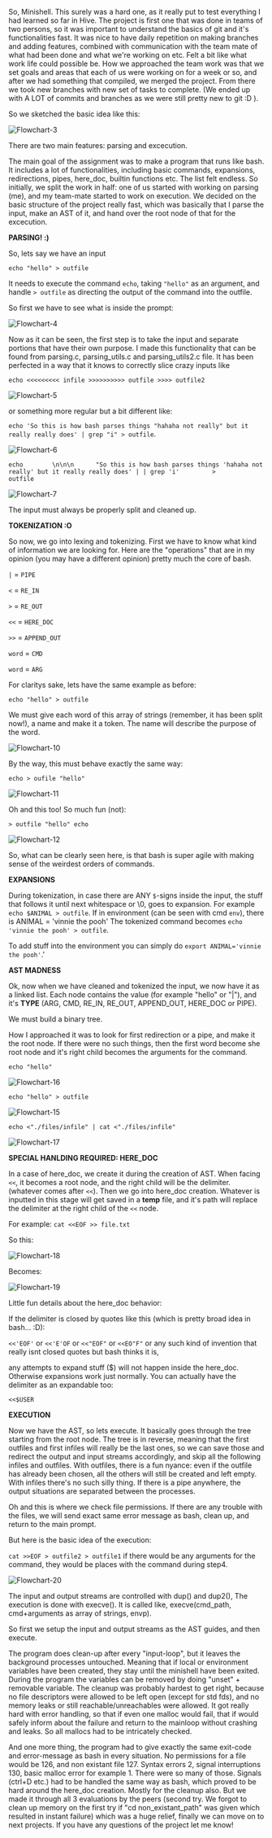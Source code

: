 So, Minishell. This surely was a hard one, as it really put to test everything I had learned so far in Hive. 
The project is first one that was done in teams of two persons, so it was important to understand the basics of git and it's functionalities fast. It was nice 
to have daily repetition on making branches and adding features, combined with communication with the team mate of what had been done and what 
we're working on etc. Felt a bit like what work life could possible be. How we approached the team work was that we set goals and areas that each
of us were working on for a week or so, and after we had something that compiled, we merged the project. From there we 
took new branches with new set of tasks to complete. (We ended up with A LOT of commits and branches as we were still pretty new to git :D ).

So we sketched the basic idea like this:

![Flowchart-3](https://github.com/user-attachments/assets/5b9732e4-aa8a-4c5a-a668-6e4aa2ef95ec)

There are two main features: parsing and excecution.

The main goal of the assignment was to make a program that runs like bash. It includes a lot of functionalities, including basic commands, expansions, redirections, pipes, 
here_doc, builtin functions etc. The list felt endless. So initially, we split the work in half: one of us started with working on parsing (me), and my team-mate
started to work on execution. We decided on the basic structure of the project really fast, which was basically that I parse the input, make an AST of it, and hand over the root node of that for the excecution.

**PARSING! :)**

So, lets say we have an input

`echo "hello" > outfile `

It needs to execute the command `echo`, taking `"hello"` as an argument, and handle `> outfile` as directing the output of the command into the outfile.

So first we have to see what is inside the prompt:

![Flowchart-4](https://github.com/user-attachments/assets/8d1e14cc-1392-423c-8d07-2211746a6c79)

Now as it can be seen, the first step is to take the input and separate portions that have their own purpose. I made this functionality that can be found from parsing.c, parsing_utils.c and parsing_utils2.c file. It has been perfected in a way that it knows to correctly slice crazy inputs like

`echo <<<<<<<<< infile >>>>>>>>>> outfile >>>> outfile2` 

![Flowchart-5](https://github.com/user-attachments/assets/3f70c563-5d18-447f-8101-7551ac087905)

or something more regular but a bit different like:

`echo 'So this is how bash parses things "hahaha not really" but it really really does' | grep "i" > outfile`.

![Flowchart-6](https://github.com/user-attachments/assets/483cbc49-82dd-4add-9680-58ded657a859)

`echo        \n\n\n      "So this is how bash parses things 'hahaha not really' but it really really does' | | grep 'i'         >            outfile`

![Flowchart-7](https://github.com/user-attachments/assets/ef241044-700f-4938-81a0-33a95542946a)

The input must always be properly split and cleaned up.

**TOKENIZATION :O**

So now, we go into lexing and tokenizing. First we have to know what kind of information we are looking for. Here are the "operations" that are in my opinion (you may have a different opinion) pretty much the core of bash.

`|` = `PIPE`

`<` = `RE_IN`

`>` = `RE_OUT`

`<<` = `HERE_DOC`

`>>` = `APPEND_OUT`

`word` = `CMD`

`word` = `ARG`


For claritys sake, lets have the same example as before:

`echo "hello" > outfile `

We must give each word of this array of strings (remember, it has been split now!), a name and make it a token. The name will describe the purpose of the word.

![Flowchart-10](https://github.com/user-attachments/assets/a21365e9-a458-4bce-b1b5-8a43e27e1f4b)

By the way, this must behave exactly the same way:

`echo > oufile "hello"`

![Flowchart-11](https://github.com/user-attachments/assets/e15a25ef-b70b-4fb6-a2f4-c1eb704eacca)

Oh and this too! So much fun (not):

`> outfile "hello" echo`

![Flowchart-12](https://github.com/user-attachments/assets/5023627e-778f-4d76-9cad-742edb44aaff)

So, what can be clearly seen here, is that bash is super agile with making sense of the weirdest orders of commands.

**EXPANSIONS**

During tokenization, in case there are ANY `$`-signs inside the input, the stuff that follows it until next whitespace or \0, goes to expansion.
For example `echo $ANIMAL > outfile`. If in environment (can be seen with cmd `env`), there is ANIMAL = 'vinnie the pooh' The tokenized command becomes `echo 'vinnie the pooh' > outfile`.

To add stuff into the environment you can simply do `export ANIMAL='vinnie the pooh'`.'

**AST MADNESS**

Ok, now when we have cleaned and tokenized the input, we now have it as a linked list. Each node contains the value (for example "hello" or "|"), and it's **TYPE** (ARG, CMD, RE_IN, RE_OUT, APPEND_OUT, HERE_DOC or PIPE).

We must build a binary tree. 

How I approached it was to look for first redirection or a pipe, and make it the root node. If there were no such things, then the first word become she root node and it's right child becomes the arguments for the command.

`echo "hello"`

![Flowchart-16](https://github.com/user-attachments/assets/802eafae-79a9-415f-928f-77b6f9152123)

`echo "hello" > outfile`

![Flowchart-15](https://github.com/user-attachments/assets/d92bef75-b632-437d-ba9d-939812d83524)

`echo <"./files/infile" | cat <"./files/infile"`

![Flowchart-17](https://github.com/user-attachments/assets/80c3afca-d39c-4e99-abbb-72ee8e99f445)

**SPECIAL HANLDING REQUIRED: HERE_DOC**

In a case of here_doc, we create it during the creation of AST. When facing `<<`, it becomes a root node, and the right child will be the delimiter. (whatever comes after `<<`).
Then we go into here_doc creation. Whatever is inputted in this stage will get saved in a **temp** file, and it's path will replace the delimiter at the right child of the `<<` node.

For example: `cat <<EOF >> file.txt`

So this:

![Flowchart-18](https://github.com/user-attachments/assets/7e2ce94a-94c3-4ebf-8312-2028686f83d2)

Becomes:

![Flowchart-19](https://github.com/user-attachments/assets/03725bda-dfd3-49ed-b1e2-21facc142316)

Little fun details about the here_doc behavior:

If the delimiter is closed by quotes like this (which is pretty broad idea in bash... :D):

`<<'EOF'` or `<<'E'OF` or `<<"EOF"` or `<<EO"F"` or any such kind of invention that really isnt closed quotes but bash thinks it is, 

any attempts to expand stuff ($) will not happen inside the here_doc. Otherwise expansions work just normally. You can actually have the delimiter as an expandable too:

`<<$USER`

**EXECUTION**

Now we have the AST, so lets execute. It basically goes through the tree starting from the root node. The tree is in reverse, meaning that the first outfiles and first infiles
will really be the last ones, so we can save those and redirect the output and input streams accordingly, and skip all the following infiles and outfiles. With outfiles,
there is a fun nyance: even if the outfile has already been chosen, all the others will still be created and left empty. With infiles there's no such silly thing. If there is a pipe anywhere, the output situations are separated between the processes.

Oh and this is where we check file permissions. If there are any trouble with the files, we will send exact same error message as bash, clean up, and return to the main prompt.

But here is the basic idea of the execution:

`cat >>EOF > outfile2 > outfile1` if there would be any arguments for the command, they would be places with the command during step4.

![Flowchart-20](https://github.com/user-attachments/assets/4b949f5d-2d7a-499a-9bb8-fbcf8dea5e46)

The input and output streams are controlled with dup() and dup2(), 
The execution is done with execve(). It is called like, execve(cmd_path, cmd+arguments as array of strings, envp).

So first we setup the input and output streams as the AST guides, and then execute.

The program does clean-up after every "input-loop", but it leaves the background processes untouched. Meaning that if local or environment variables have been created, they
stay until the minishell have been exited. During the program the variables can be removed by doing "unset" + removable variable. The cleanup was probably hardest to get right, because no file descriptors were allowed to be left open (except for std fds), and no memory leaks or still reachable/unreachables were allowed. It got really hard with error
handling, so that if even one malloc would fail, that if would safely inform about the failure and return to the mainloop without crashing and leaks. So all mallocs had to be 
intricately checked. 

And one more thing, the program had to give exactly the same exit-code and error-message as bash in every situation. No permissions for a file would be 126, and non existant 
file 127. Syntax errors 2, signal interruptions 130, basic malloc error for example 1. There were so many of those. Signals (ctrl+D etc.) had to be handled the same way as bash, which proved to be hard around the here_doc creation. Mostly for the cleanup also. But we made it through all 3 evaluations by the peers (second try. We forgot to clean up memory on the first try if "cd non_existant_path" was given which resulted in instant failure) which was a huge relief, finally we can move on to next projects. If you have any questions of the project let me know!
